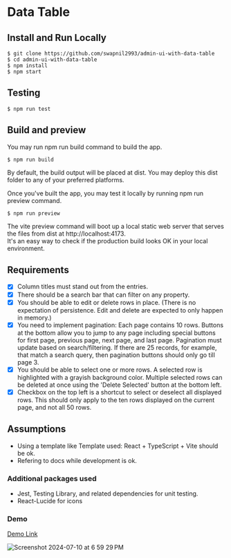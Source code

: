 # Data Table

## **Install and Run Locally**

```
$ git clone https://github.com/swapnil2993/admin-ui-with-data-table
$ cd admin-ui-with-data-table
$ npm install
$ npm start
```

## **Testing**

```
$ npm run test
```

## **Build and preview**

You may run npm run build command to build the app.

```
$ npm run build
```

By default, the build output will be placed at dist. You may deploy this dist folder to any of your preferred platforms.

Once you've built the app, you may test it locally by running npm run preview command.

```
$ npm run preview
```

The vite preview command will boot up a local static web server that serves the files from dist at http://localhost:4173.<br>
It's an easy way to check if the production build looks OK in your local environment.

## Requirements

- [x] Column titles must stand out from the entries.
- [x] There should be a search bar that can filter on any property.
- [x] You should be able to edit or delete rows in place. (There is no expectation of persistence. Edit and delete are expected to only happen in memory.)
- [x] You need to implement pagination: Each page contains 10 rows. Buttons at the bottom allow you to jump to any page including special buttons for first page, previous page, next page, and last page. Pagination must update based on search/filtering. If there are 25 records, for example, that match a search query, then pagination buttons should only go till page 3.
- [x] You should be able to select one or more rows. A selected row is highlighted with a grayish background color. Multiple selected rows can be deleted at once using the 'Delete Selected' button at the bottom left.
- [x] Checkbox on the top left is a shortcut to select or deselect all displayed rows. This should only apply to the ten rows displayed on the current page, and not all 50 rows.

## Assumptions

- Using a template like Template used: React + TypeScript + Vite should be ok.
- Refering to docs while development is ok.

### Additional packages used

- Jest, Testing Library, and related dependencies for unit testing.
- React-Lucide for icons

### Demo 
[Demo Link](https://swapnil2993.github.io/admin-ui-with-data-table/)


![Screenshot 2024-07-10 at 6 59 29 PM](https://github.com/swapnil2993/admin-ui-with-data-table/assets/6229452/33a659a5-33f8-4bc1-9d0e-108950de9bff)

